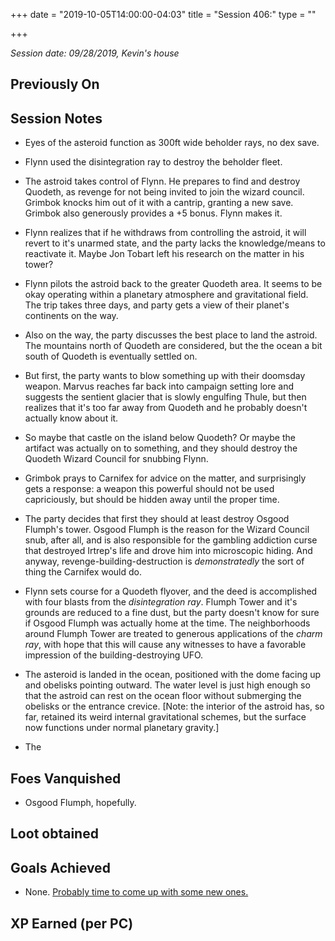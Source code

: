 +++
date = "2019-10-05T14:00:00-04:03"
title = "Session 406:"
type = ""

+++

_Session date: 09/28/2019, Kevin's house_

<!--![Session 406 Map](/uploads/session_406_map.png)-->

<!--more-->

## Previously On

## Session Notes

* Eyes of the asteroid function as 300ft wide beholder rays, no dex save.

* Flynn used the disintegration ray to destroy the beholder fleet.

* The astroid takes control of Flynn. He prepares to find and destroy Quodeth, as revenge for not being invited to join the wizard council. Grimbok knocks him out of it with a cantrip, granting a new save. Grimbok also generously provides a +5 bonus. Flynn makes it. 

* Flynn realizes that if he withdraws from controlling the astroid, it will revert to it's unarmed state, and the party lacks the knowledge/means to reactivate it. Maybe Jon Tobart left his research on the matter in his tower?

* Flynn pilots the astroid back to the greater Quodeth area. It seems to be okay operating within a planetary atmosphere and gravitational field. The trip takes three days, and party gets a view of their planet's continents on the way. 

* Also on the way, the party discusses the best place to land the astroid. The mountains north of Quodeth are considered, but the the ocean a bit south of Quodeth is eventually settled on.

* But first, the party wants to blow something up with their doomsday weapon. Marvus reaches far back into campaign setting lore and suggests the sentient glacier that is slowly engulfing Thule, but then realizes that it's too far away from Quodeth and he probably doesn't actually know about it. 

* So maybe that castle on the island below Quodeth? Or maybe the artifact was actually on to something, and they should destroy the Quodeth Wizard Council for snubbing Flynn.

* Grimbok prays to Carnifex for advice on the matter, and surprisingly gets a response: a weapon this powerful should not be used capriciously, but should be hidden away until the proper time. 

* The party decides that first they should at least destroy Osgood Flumph's tower. Osgood Flumph is the reason for the Wizard Council snub, after all, and is also responsible for the gambling addiction curse that destroyed Irtrep's life and drove him into microscopic hiding. And anyway, revenge-building-destruction is _demonstratedly_ the sort of thing the Carnifex would do. 

* Flynn sets course for a Quodeth flyover, and the deed is accomplished with four blasts from the _disintegration ray_. Flumph Tower and it's grounds are reduced to a fine dust, but the party doesn't know for sure if Osgood Flumph was actually home at the time. The neighborhoods around Flumph Tower  are treated to generous applications of the _charm ray_, with hope that this will cause any witnesses to have a favorable impression of the building-destroying UFO. 

* The asteroid is landed in the ocean, positioned with the dome facing up and obelisks pointing outward. The water level is just high enough so that the astroid can rest on the ocean floor without submerging the obelisks or the entrance crevice. [Note: the interior of the astroid has, so far, retained its weird internal gravitational schemes, but the surface now functions under normal planetary gravity.]

* The 


## Foes Vanquished

* Osgood Flumph, hopefully.

## Loot obtained

## Goals Achieved

* None. [Probably time to come up with some new ones.](/campaign-goals/) 

## XP Earned (per PC)